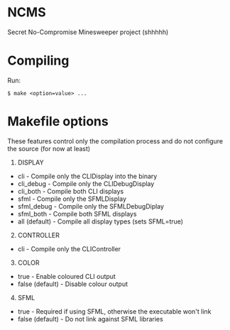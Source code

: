 # NCMS

Secret No-Compromise Minesweeper project (shhhhh)

# Compiling
Run:
```
$ make <option=value> ...
```

# Makefile options
These features control only the compilation process and do not configure the source (for now at least)
1. DISPLAY
- cli - Compile only the CLIDisplay into the binary
- cli_debug - Compile only the CLIDebugDisplay
- cli_both - Compile both CLI displays
- sfml - Compile only the SFMLDisplay
- sfml_debug - Compile only the SFMLDebugDiplay
- sfml_both - Compile both SFML displays
- all (default) - Compile all display types (sets SFML=true)

2. CONTROLLER
- cli - Compile only the CLIController

3. COLOR
- true - Enable coloured CLI output
- false (default) - Disable colour output

4. SFML
- true - Required if using SFML, otherwise the executable won't link
- false (default) - Do not link against SFML libraries
